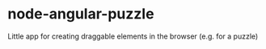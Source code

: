 # node-angular-puzzle
Little app for creating draggable elements in the browser (e.g. for a puzzle)
